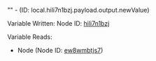 "" - (ID: local.hili7n1bzj.payload.output.newValue)

Variable Written:
Node ID: [hili7n1bzj](../nodes/hili7n1bzj.md)

Variable Reads:
* Node (Node ID: [ew8wmbtjs7](../nodes/ew8wmbtjs7.md))
